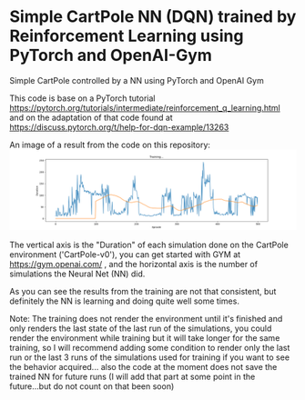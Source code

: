 # Simple CartPole NN (DQN) trained by Reinforcement Learning using PyTorch and OpenAI-Gym
Simple CartPole controlled by a NN using PyTorch and OpenAI Gym

This code is base on a PyTorch tutorial https://pytorch.org/tutorials/intermediate/reinforcement_q_learning.html and on the adaptation of that code found at https://discuss.pytorch.org/t/help-for-dqn-example/13263

An image of a result from the code on this repository:
![](https://github.com/DanielF29/Simple-CartPole-NN-using-PyTorch-and-OpenAI-Gym/blob/master/20200329_1733_SimpleCartPole_trainningResult.png)

The vertical axis is the "Duration" of each simulation done on the CartPole environment ('CartPole-v0'), you can get started with GYM at https://gym.openai.com/ , and the horizontal axis is the number of simulations the Neural Net (NN) did.

As you can see the results from the training are not that consistent, but definitely the NN is learning and doing quite well some times.

Note: The training does not render the environment until it's finished and only renders the last state of the last run of the simulations, you could render the environment while training but it will take longer for the same training, so I will recommend adding some condition to render only the last run or the last 3 runs of the simulations used for training if you want to see the behavior acquired... also the code at the moment does not save the trained NN for future runs (I will add that part at some point in the future...but do not count on that been soon)
